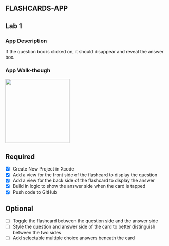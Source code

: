 ## FLASHCARDS-APP

## Lab 1

### App Description
If the question box is clicked on, it should disappear and reveal the answer box.

### App Walk-though

<img src=http://g.recordit.co/rkfGVRAia1.gif width=200><br>

## Required
- [X] Create New Project in Xcode
- [X] Add a view for the front side of the flashcard to display the question
- [X] Add a view for the back side of the flashcard to display the answer
- [X] Build in logic to show the answer side when the card is tapped
- [X] Push code to GitHub
## Optional
- [ ] Toggle the flashcard between the question side and the answer side
- [ ] Style the question and answer side of the card to better distinguish between the two sides
- [ ] Add selectable multiple choice answers beneath the card
